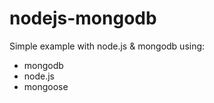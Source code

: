 nodejs-mongodb
==============

Simple example with node.js &amp; mongodb using:

- mongodb
- node.js
- mongoose

